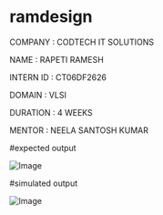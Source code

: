 # ramdesign

COMPANY : CODTECH IT SOLUTIONS

NAME : RAPETI RAMESH

INTERN ID : CT06DF2626

DOMAIN : VLSI

DURATION : 4 WEEKS

MENTOR : NEELA SANTOSH KUMAR

#expected output

![Image](https://github.com/user-attachments/assets/eed72628-72ca-436d-9b90-5861fee7c8dd)

#simulated output

![Image](https://github.com/user-attachments/assets/a50fb74e-cbd8-4e9b-b252-dcadef2e0bae)
